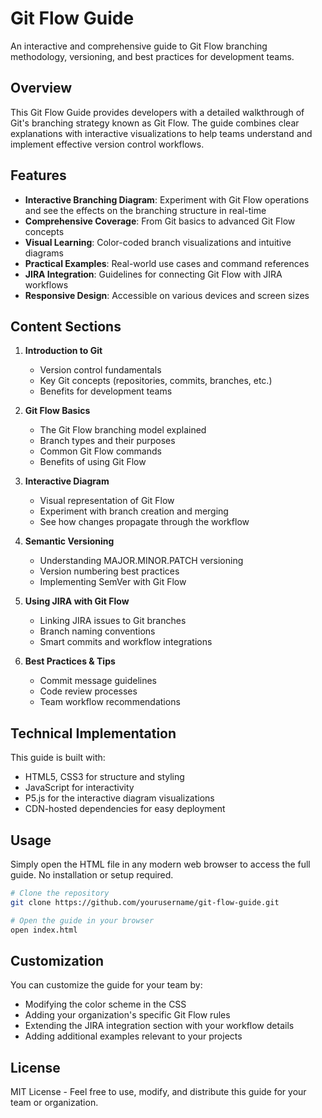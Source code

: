 # Git Flow Guide

An interactive and comprehensive guide to Git Flow branching methodology, versioning, and best practices for development teams.


## Overview

This Git Flow Guide provides developers with a detailed walkthrough of Git's branching strategy known as Git Flow. The guide combines clear explanations with interactive visualizations to help teams understand and implement effective version control workflows.

## Features

- **Interactive Branching Diagram**: Experiment with Git Flow operations and see the effects on the branching structure in real-time
- **Comprehensive Coverage**: From Git basics to advanced Git Flow concepts
- **Visual Learning**: Color-coded branch visualizations and intuitive diagrams
- **Practical Examples**: Real-world use cases and command references
- **JIRA Integration**: Guidelines for connecting Git Flow with JIRA workflows
- **Responsive Design**: Accessible on various devices and screen sizes

## Content Sections

1. **Introduction to Git**
   - Version control fundamentals
   - Key Git concepts (repositories, commits, branches, etc.)
   - Benefits for development teams

2. **Git Flow Basics**
   - The Git Flow branching model explained
   - Branch types and their purposes
   - Common Git Flow commands
   - Benefits of using Git Flow

3. **Interactive Diagram**
   - Visual representation of Git Flow
   - Experiment with branch creation and merging
   - See how changes propagate through the workflow

4. **Semantic Versioning**
   - Understanding MAJOR.MINOR.PATCH versioning
   - Version numbering best practices
   - Implementing SemVer with Git Flow

5. **Using JIRA with Git Flow**
   - Linking JIRA issues to Git branches
   - Branch naming conventions
   - Smart commits and workflow integrations

6. **Best Practices & Tips**
   - Commit message guidelines
   - Code review processes
   - Team workflow recommendations

## Technical Implementation

This guide is built with:

- HTML5, CSS3 for structure and styling
- JavaScript for interactivity
- P5.js for the interactive diagram visualizations
- CDN-hosted dependencies for easy deployment

## Usage

Simply open the HTML file in any modern web browser to access the full guide. No installation or setup required.

```bash
# Clone the repository
git clone https://github.com/yourusername/git-flow-guide.git

# Open the guide in your browser
open index.html
```

## Customization

You can customize the guide for your team by:

- Modifying the color scheme in the CSS
- Adding your organization's specific Git Flow rules
- Extending the JIRA integration section with your workflow details
- Adding additional examples relevant to your projects

## License

MIT License - Feel free to use, modify, and distribute this guide for your team or organization.
